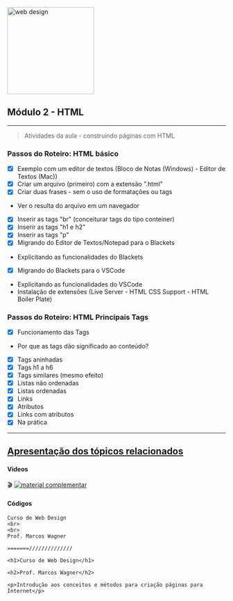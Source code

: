 <img width="200" alt="web design" src="https://user-images.githubusercontent.com/81576640/220621669-df2f00d1-7b0e-4863-98ab-941083c2caa9.png">


## Módulo 2 - HTML
---

> Atividades da aula - construindo páginas com HTML

### Passos do Roteiro: HTML básico
- [x] Exemplo com um editor de textos (Bloco de Notas (Windows) - Editor de Textos (Mac))
- [x] Criar um arquivo (primeiro) com a extensão ".html"
- [x] Criar duas frases - sem o uso de formatações ou tags
 - Ver o resulta do arquivo em um navegador
- [x] Inserir as tags "br" (conceiturar tags do tipo conteiner)
- [x] Inserir as tags "h1 e h2"
- [x] Inserir as tags "p" 
- [x] Migrando do Editor de Textos/Notepad para o Blackets
 - Explicitando as funcionalidades do Blackets
- [x] Migrando do Blackets para o VSCode
 - Explicitando as funcionalidades do VSCode
 - Instalação de extensões (Live Server - HTML CSS Support - HTML Boiler Plate)
  

### Passos do Roteiro: HTML Principais Tags
- [x] Funcionamento das Tags
 - Por que as tags dão significado ao conteúdo?
- [x] Tags aninhadas
- [x] Tags h1 a h6
- [x] Tags similares (mesmo efeito)
- [x] Listas não ordenadas
- [x] Listas ordenadas
- [x] Links
- [x] Atributos
- [x] Links com atributos
- [x] Na prática
----
  
[Apresentação dos tópicos relacionados ](https://www.canva.com/design/DAFbbQpdbS4/Ifuk55Rz4BaIlYGOvUbRxw/view#1)
----


#### Vídeos

🎬
[![material complementar](https://user-images.githubusercontent.com/81576640/221052052-f48f3eae-42c1-4fe9-a6ef-741d45c523d3.png)](https://www.youtube.com)
 
 
 
#### Códigos
 ```
 Curso de Web Design
 <br>
 <br>
 Prof. Marcos Wagner
 
 =======//////////////

 <h1>Curso de Web Design</h1>
 
 <h2>Prof. Marcos Wagner</h2>
 
 <p>Introdução aos conceitos e métodos para criação páginas para Internet</p>

 

 ```








